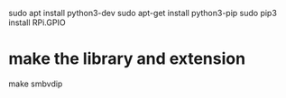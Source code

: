 sudo apt install python3-dev
sudo apt-get install python3-pip
sudo pip3 install RPi.GPIO

# make the library and extension
make smbvdip
